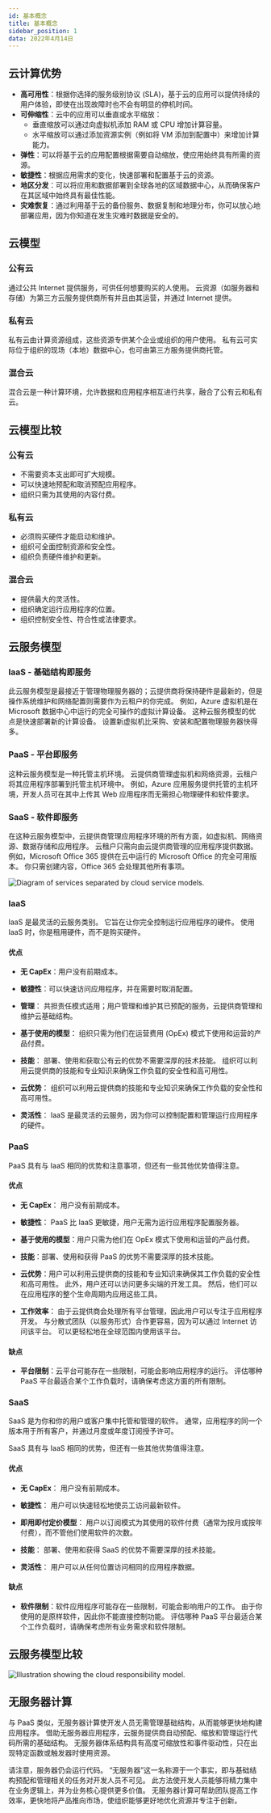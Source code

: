 ```yaml
---
id: 基本概念
title: 基本概念
sidebar_position: 1
data: 2022年4月14日
---
```


## 云计算优势

- **高可用性**：根据你选择的服务级别协议 (SLA)，基于云的应用可以提供持续的用户体验，即使在出现故障时也不会有明显的停机时间。
- **可伸缩性**：云中的应用可以垂直或水平缩放：
  - 垂直缩放可以通过向虚拟机添加 RAM 或 CPU 增加计算容量。
  - 水平缩放可以通过添加资源实例（例如将 VM 添加到配置中）来增加计算能力。
- **弹性**：可以将基于云的应用配置根据需要自动缩放，使应用始终具有所需的资源。
- **敏捷性**：根据应用需求的变化，快速部署和配置基于云的资源。
- **地区分发**：可以将应用和数据部署到全球各地的区域数据中心，从而确保客户在其区域中始终具有最佳性能。
- **灾难恢复**：通过利用基于云的备份服务、数据复制和地理分布，你可以放心地部署应用，因为你知道在发生灾难时数据是安全的。

## 云模型

### 公有云

通过公共 Internet 提供服务，可供任何想要购买的人使用。 云资源（如服务器和存储）为第三方云服务提供商所有并且由其运营，并通过 Internet 提供。

### 私有云

私有云由计算资源组成，这些资源专供某个企业或组织的用户使用。 私有云可实际位于组织的现场（本地）数据中心，也可由第三方服务提供商托管。

### 混合云

混合云是一种计算环境，允许数据和应用程序相互进行共享，融合了公有云和私有云。

## 云模型比较

### 公有云

- 不需要资本支出即可扩大规模。
- 可以快速地预配和取消预配应用程序。
- 组织只需为其使用的内容付费。

### 私有云

- 必须购买硬件才能启动和维护。
- 组织可全面控制资源和安全性。
- 组织负责硬件维护和更新。

### 混合云

- 提供最大的灵活性。
- 组织确定运行应用程序的位置。
- 组织控制安全性、符合性或法律要求。

## 云服务模型

### IaaS - 基础结构即服务

此云服务模型是最接近于管理物理服务器的；云提供商将保持硬件是最新的，但是操作系统维护和网络配置则需要作为云租户的你完成。 例如，Azure 虚拟机是在 Microsoft 数据中心中运行的完全可操作的虚拟计算设备。 这种云服务模型的优点是快速部署新的计算设备。 设置新虚拟机比采购、安装和配置物理服务器快得多。

### PaaS - 平台即服务

这种云服务模型是一种托管主机环境。 云提供商管理虚拟机和网络资源，云租户将其应用程序部署到托管主机环境中。 例如，Azure 应用服务提供托管的主机环境，开发人员可在其中上传其 Web 应用程序而无需担心物理硬件和软件要求。

### SaaS - 软件即服务

在这种云服务模型中，云提供商管理应用程序环境的所有方面，如虚拟机、网络资源、数据存储和应用程序。 云租户只需向由云提供商管理的应用程序提供数据。 例如，Microsoft Office 365 提供在云中运行的 Microsoft Office 的完全可用版本。 你只需创建内容，Office 365 会处理其他所有事项。

![Diagram of services separated by cloud service models.](https://static.7wate.com/img/2022/04/14/5264a26cb5d28.png)

### IaaS

IaaS 是最灵活的云服务类别。 它旨在让你完全控制运行应用程序的硬件。 使用 IaaS 时，你是租用硬件，而不是购买硬件。

#### 优点

- **无 CapEx**：用户没有前期成本。

- **敏捷性**：可以快速访问应用程序，并在需要时取消配置。

- **管理**： 共担责任模式适用；用户管理和维护其已预配的服务，云提供商管理和维护云基础结构。

- **基于使用的模型**： 组织只需为他们在运营费用 (OpEx) 模式下使用和运营的产品付费。

- **技能**： 部署、使用和获取公有云的优势不需要深厚的技术技能。 组织可以利用云提供商的技能和专业知识来确保工作负载的安全性和高可用性。

- **云优势**： 组织可以利用云提供商的技能和专业知识来确保工作负载的安全性和高可用性。

- **灵活性**： IaaS 是最灵活的云服务，因为你可以控制配置和管理运行应用程序的硬件。

### PaaS

PaaS 具有与 IaaS 相同的优势和注意事项，但还有一些其他优势值得注意。

#### 优点

- **无 CapEx**： 用户没有前期成本。

- **敏捷性**： PaaS 比 IaaS 更敏捷，用户无需为运行应用程序配置服务器。

- **基于使用的模型**：用户只需为他们在 OpEx 模式下使用和运营的产品付费。

- **技能**：部署、使用和获得 PaaS 的优势不需要深厚的技术技能。

- **云优势**：用户可以利用云提供商的技能和专业知识来确保其工作负载的安全性和高可用性。 此外，用户还可以访问更多尖端的开发工具。 然后，他们可以在应用程序的整个生命周期内应用这些工具。

- **工作效率**： 由于云提供商会处理所有平台管理，因此用户可以专注于应用程序开发。 与分散式团队（以服务形式）合作更容易，因为可以通过 Internet 访问该平台。 可以更轻松地在全球范围内使用该平台。

#### 缺点

- **平台限制**：云平台可能存在一些限制，可能会影响应用程序的运行。 评估哪种 PaaS 平台最适合某个工作负载时，请确保考虑这方面的所有限制。

### SaaS

SaaS 是为你和你的用户或客户集中托管和管理的软件。 通常，应用程序的同一个版本用于所有客户，并通过月度或年度订阅授予许可。

SaaS 具有与 IaaS 相同的优势，但还有一些其他优势值得注意。

#### 优点

- **无 CapEx**： 用户没有前期成本。

- **敏捷性**： 用户可以快速轻松地使员工访问最新软件。

- **即用即付定价模型**： 用户以订阅模式为其使用的软件付费（通常为按月或按年付费），而不管他们使用软件的次数。

- **技能**： 部署、使用和获得 SaaS 的优势不需要深厚的技术技能。

- **灵活性**： 用户可以从任何位置访问相同的应用程序数据。

#### 缺点

- **软件限制**：软件应用程序可能存在一些限制，可能会影响用户的工作。 由于你使用的是原样软件，因此你不能直接控制功能。 评估哪种 PaaS 平台最适合某个工作负载时，请确保考虑所有业务需求和软件限制。

## 云服务模型比较

![Illustration showing the cloud responsibility model.](https://static.7wate.com/img/2022/04/14/dc0db18d3789c.png)

## 无服务器计算

与 PaaS 类似，无服务器计算使开发人员无需管理基础结构，从而能够更快地构建应用程序。 借助无服务器应用程序，云服务提供商自动预配、缩放和管理运行代码所需的基础结构。 无服务器体系结构具有高度可缩放性和事件驱动性，只在出现特定函数或触发器时使用资源。

请注意，服务器仍会运行代码。 “无服务器”这一名称源于一个事实，即与基础结构预配和管理相关的任务对开发人员不可见。 此方法使开发人员能够将精力集中在业务逻辑上，并为业务核心提供更多价值。 无服务器计算可帮助团队提高工作效率，更快地将产品推向市场，使组织能够更好地优化资源并专注于创新。
